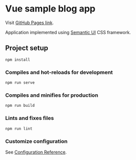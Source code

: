 # Vue sample blog app

Visit [GitHub Pages link](https://galish.github.io/vue-sample-blog/).

Application implemented using [Semantic UI](https://semantic-ui.com/) CSS framework.


## Project setup
```
npm install
```

### Compiles and hot-reloads for development
```
npm run serve
```

### Compiles and minifies for production
```
npm run build
```

### Lints and fixes files
```
npm run lint
```

### Customize configuration
See [Configuration Reference](https://cli.vuejs.org/config/).

